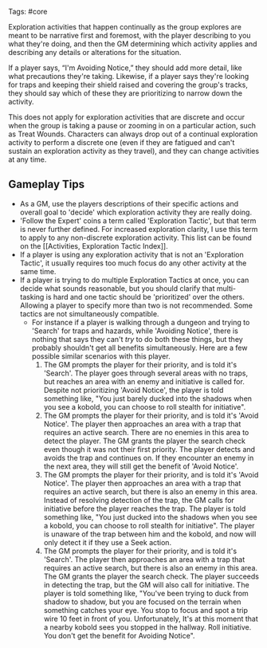 Tags: #core 

Exploration activities that happen continually as the group explores are meant to be narrative first and foremost, with the player describing to you what they're doing, and then the GM determining which activity applies and describing any details or alterations for the situation.

If a player says, “I'm Avoiding Notice,” they should add more detail, like what precautions they're taking. Likewise, if a player says they're looking for traps and keeping their shield raised and covering the group's tracks, they should say which of these they are prioritizing to narrow down the activity.

This does not apply for exploration activities that are discrete and occur when the group is taking a pause or zooming in on a particular action, such as Treat Wounds. Characters can always drop out of a continual exploration activity to perform a discrete one (even if they are fatigued and can't sustain an exploration activity as they travel), and they can change activities at any time.

## Gameplay Tips

- As a GM, use the players descriptions of their specific actions and overall goal to 'decide' which exploration activity they are really doing.
- 'Follow the Expert' coins a term called 'Exploration Tactic', but that term is never further defined. For increased exploration clarity, I use this term to apply to any non-discrete exploration activity. This list can be found on the [[Activities, Exploration Tactic Index]].  
- If a player is using any exploration activity that is not an 'Exploration Tactic', it usually requires too much focus do any other activity at the same time.
- If a player is trying to do multiple Exploration Tactics at once, you can decide what sounds reasonable, but you should clarify that multi-tasking is hard and one tactic should be 'prioritized' over the others. Allowing a player to specify more than two is not recommended. Some tactics are not simultaneously compatible.
	- For instance if a player is walking through a dungeon and trying to 'Search' for traps and hazards, while 'Avoiding Notice', there is nothing that says they can't _try_ to do both these things, but they probably shouldn't get all benefits simultaneously. Here are a few possible similar scenarios with this player.
	  1) The GM prompts the player for their priority, and is told it's 'Search'. The player goes through several areas with no traps, but reaches an area with an enemy and initiative is called for. Despite not prioritizing 'Avoid Notice', the player is told something like, "You just barely ducked into the shadows when you see a kobold, you can choose to roll stealth for initiative". 
	  2) The GM prompts the player for their priority, and is told it's 'Avoid Notice'. The player then approaches an area with a trap that requires an active search. There are no enemies in this area to detect the player. The GM grants the player the search check even though it was not their first priority. The player detects and avoids the trap and continues on. If they encounter an enemy in the next area, they will still get the benefit of 'Avoid Notice'.
	  3) The GM prompts the player for their priority, and is told it's 'Avoid Notice'. The player then approaches an area with a trap that requires an active search, but there is also an enemy in this area. Instead of resolving detection of the trap, the GM calls for initiative before the player reaches the trap. The player is told something like, "You just ducked into the shadows when you see a kobold, you can choose to roll stealth for initiative". The player is unaware of the trap between him and the kobold, and now will only detect it if they use a Seek action.
	  4) The GM prompts the player for their priority, and is told it's 'Search'. The player then approaches an area with a trap that requires an active search, but there is also an enemy in this area. The GM grants the player the search check. The player succeeds in detecting the trap, but the GM will also call for initiative. The player is told something like, "You've been trying to duck from shadow to shadow, but you are focused on the terrain when something catches your eye. You stop to focus and spot a trip wire 10 feet in front of you. Unfortunately, It's at this moment that a nearby kobold sees you stopped in the hallway. Roll initiative. You don't get the benefit for Avoiding Notice".